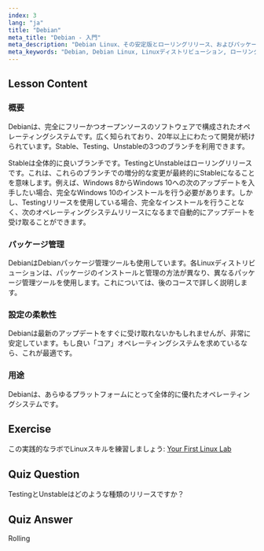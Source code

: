 ```yaml
---
index: 3
lang: "ja"
title: "Debian"
meta_title: "Debian - 入門"
meta_description: "Debian Linux、その安定版とローリングリリース、およびパッケージ管理について学びます。Debianが初心者から中級者にとって優れたコアOSである理由を発見してください。"
meta_keywords: "Debian, Debian Linux, Linuxディストリビューション, ローリングリリース, パッケージ管理, Linuxチュートリアル, 初心者向けLinux, Linuxガイド"
---
```


## Lesson Content

### 概要

Debianは、完全にフリーかつオープンソースのソフトウェアで構成されたオペレーティングシステムです。広く知られており、20年以上にわたって開発が続けられています。Stable、Testing、Unstableの3つのブランチを利用できます。

Stableは全体的に良いブランチです。TestingとUnstableはローリングリリースです。これは、これらのブランチでの増分的な変更が最終的にStableになることを意味します。例えば、Windows 8からWindows 10への次のアップデートを入手したい場合、完全なWindows 10のインストールを行う必要があります。しかし、Testingリリースを使用している場合、完全なインストールを行うことなく、次のオペレーティングシステムリリースになるまで自動的にアップデートを受け取ることができます。

### パッケージ管理

DebianはDebianパッケージ管理ツールも使用しています。各Linuxディストリビューションは、パッケージのインストールと管理の方法が異なり、異なるパッケージ管理ツールを使用します。これについては、後のコースで詳しく説明します。

### 設定の柔軟性

Debianは最新のアップデートをすぐに受け取れないかもしれませんが、非常に安定しています。もし良い「コア」オペレーティングシステムを求めているなら、これが最適です。

### 用途

Debianは、あらゆるプラットフォームにとって全体的に優れたオペレーティングシステムです。

## Exercise

この実践的なラボでLinuxスキルを練習しましょう: [Your First Linux Lab](https://labex.io/labs/linux-your-first-linux-lab-270253)

## Quiz Question

TestingとUnstableはどのような種類のリリースですか？

## Quiz Answer

Rolling